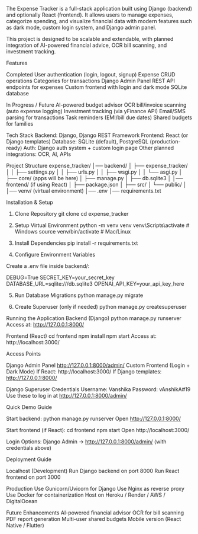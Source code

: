 The Expense Tracker is a full-stack application built using Django (backend) and optionally React (frontend). It allows users to manage expenses, categorize spending, and visualize financial data with modern features such as dark mode, custom login system, and Django admin panel.

This project is designed to be scalable and extendable, with planned integration of AI-powered financial advice, OCR bill scanning, and investment tracking.

Features

Completed
User authentication (login, logout, signup)
Expense CRUD operations
Categories for transactions
Django Admin Panel
REST API endpoints for expenses
Custom frontend with login and dark mode
SQLite database

In Progress / Future
AI-powered budget advisor
OCR bill/invoice scanning (auto expense logging)
Investment tracking (via yFinance API)
Email/SMS parsing for transactions
Task reminders (EMI/bill due dates)
Shared budgets for families

Tech Stack
Backend: Django, Django REST Framework
Frontend: React (or Django templates)
Database: SQLite (default), PostgreSQL (production-ready)
Auth: Django auth system + custom login page
Other planned integrations: OCR, AI, APIs

Project Structure
expense_tracker/
│── backend/
│   ├── expense_tracker/
│   │   ├── settings.py
│   │   ├── urls.py
│   │   ├── wsgi.py
│   │   └── asgi.py
│   ├── core/ (apps will be here)
│   ├── manage.py
│   ├── db.sqlite3
│
│── frontend/ (if using React)
│   ├── package.json
│   ├── src/
│   └── public/
│
│── venv/ (virtual environment)
│── .env
│── requirements.txt


Installation & Setup
1. Clone Repository
git clone <repo-link>
cd expense_tracker

2. Setup Virtual Environment
python -m venv venv
venv\Scripts\activate   # Windows
source venv/bin/activate  # Mac/Linux

3. Install Dependencies
pip install -r requirements.txt

4. Configure Environment Variables

Create a .env file inside backend/:

DEBUG=True
SECRET_KEY=your_secret_key
DATABASE_URL=sqlite:///db.sqlite3
OPENAI_API_KEY=your_api_key_here

5. Run Database Migrations
python manage.py migrate

6. Create Superuser (only if needed)
python manage.py createsuperuser

Running the Application
Backend (Django)
python manage.py runserver
Access at: http://127.0.0.1:8000/

Frontend (React)
cd frontend
npm install
npm start
Access at: http://localhost:3000/

Access Points

Django Admin Panel
http://127.0.0.1:8000/admin/
Custom Frontend (Login + Dark Mode)
If React: http://localhost:3000/
If Django templates: http://127.0.0.1:8000/

Django Superuser Credentials
Username: Vanshika
Password: vAnshikA#19
Use these to log in at http://127.0.0.1:8000/admin/


Quick Demo Guide

Start backend:
python manage.py runserver
Open http://127.0.0.1:8000/

Start frontend (if React):
cd frontend
npm start
Open http://localhost:3000/

Login Options:
Django Admin → http://127.0.0.1:8000/admin/ (with credentials above)

Deployment Guide

Localhost (Development)
Run Django backend on port 8000
Run React frontend on port 3000

Production
Use Gunicorn/Uvicorn for Django
Use Nginx as reverse proxy
Use Docker for containerization
Host on Heroku / Render / AWS / DigitalOcean

Future Enhancements
AI-powered financial advisor
OCR for bill scanning
PDF report generation
Multi-user shared budgets
Mobile version (React Native / Flutter)

